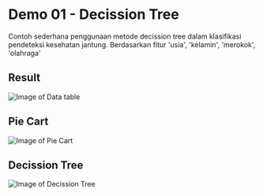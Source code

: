 # Demo 01 - Decission Tree
Contoh sederhana penggunaan metode decission tree dalam klasifikasi pendeteksi kesehatan jantung. Berdasarkan fitur 'usia', 'kelamin', 'merokok', 'olahraga'
## Result
![Image of Data table](https://github.com/platypus-api/decission-tree/blob/master/table.png)
## Pie Cart
![Image of Pie Cart](https://github.com/platypus-api/decission-tree/blob/master/pie_chart.jpg)
## Decission Tree
![Image of Decission Tree](https://github.com/platypus-api/decission-tree/blob/master/tree.jpg)
